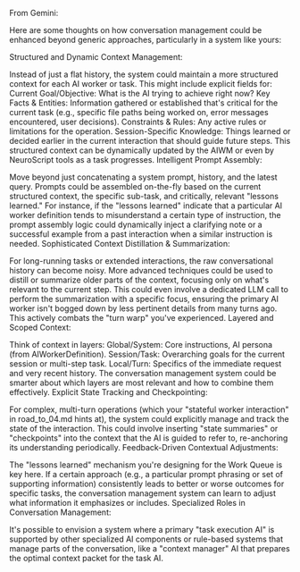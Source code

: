 From Gemini:

Here are some thoughts on how conversation management could be enhanced beyond generic approaches, particularly in a system like yours:

Structured and Dynamic Context Management:

Instead of just a flat history, the system could maintain a more structured context for each AI worker or task. This might include explicit fields for:
Current Goal/Objective: What is the AI trying to achieve right now?
Key Facts & Entities: Information gathered or established that's critical for the current task (e.g., specific file paths being worked on, error messages encountered, user decisions).
Constraints & Rules: Any active rules or limitations for the operation.
Session-Specific Knowledge: Things learned or decided earlier in the current interaction that should guide future steps.
This structured context can be dynamically updated by the AIWM or even by NeuroScript tools as a task progresses.
Intelligent Prompt Assembly:

Move beyond just concatenating a system prompt, history, and the latest query.
Prompts could be assembled on-the-fly based on the current structured context, the specific sub-task, and critically, relevant "lessons learned."
For instance, if the "lessons learned" indicate that a particular AI worker definition tends to misunderstand a certain type of instruction, the prompt assembly logic could dynamically inject a clarifying note or a successful example from a past interaction when a similar instruction is needed.
Sophisticated Context Distillation & Summarization:

For long-running tasks or extended interactions, the raw conversational history can become noisy.
More advanced techniques could be used to distill or summarize older parts of the context, focusing only on what's relevant to the current step. This could even involve a dedicated LLM call to perform the summarization with a specific focus, ensuring the primary AI worker isn't bogged down by less pertinent details from many turns ago. This actively combats the "turn warp" you've experienced.
Layered and Scoped Context:

Think of context in layers:
Global/System: Core instructions, AI persona (from AIWorkerDefinition).
Session/Task: Overarching goals for the current session or multi-step task.
Local/Turn: Specifics of the immediate request and very recent history.
The conversation management system could be smarter about which layers are most relevant and how to combine them effectively.
Explicit State Tracking and Checkpointing:

For complex, multi-turn operations (which your "stateful worker interaction" in road_to_04.md hints at), the system could explicitly manage and track the state of the interaction.
This could involve inserting "state summaries" or "checkpoints" into the context that the AI is guided to refer to, re-anchoring its understanding periodically.
Feedback-Driven Contextual Adjustments:

The "lessons learned" mechanism you're designing for the Work Queue is key here. If a certain approach (e.g., a particular prompt phrasing or set of supporting information) consistently leads to better or worse outcomes for specific tasks, the conversation management system can learn to adjust what information it emphasizes or includes.
Specialized Roles in Conversation Management:

It's possible to envision a system where a primary "task execution AI" is supported by other specialized AI components or rule-based systems that manage parts of the conversation, like a "context manager" AI that prepares the optimal context packet for the task AI.